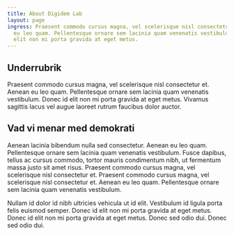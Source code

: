 ```yaml
---
title: About Digidem Lab
layout: page
ingress: Praesent commodo cursus magna, vel scelerisque nisl consectetur et. Aenean
  eu leo quam. Pellentesque ornare sem lacinia quam venenatis vestibulum. Donec id
  elit non mi porta gravida at eget metus.
---
```


## Underrubrik
Praesent commodo cursus magna, vel scelerisque nisl consectetur et. Aenean eu leo quam. Pellentesque ornare sem lacinia quam venenatis vestibulum. Donec id elit non mi porta gravida at eget metus. Vivamus sagittis lacus vel augue laoreet rutrum faucibus dolor auctor.

## Vad vi menar med demokrati
Aenean lacinia bibendum nulla sed consectetur. Aenean eu leo quam. Pellentesque ornare sem lacinia quam venenatis vestibulum. Fusce dapibus, tellus ac cursus commodo, tortor mauris condimentum nibh, ut fermentum massa justo sit amet risus. Praesent commodo cursus magna, vel scelerisque nisl consectetur et. Praesent commodo cursus magna, vel scelerisque nisl consectetur et. Aenean eu leo quam. Pellentesque ornare sem lacinia quam venenatis vestibulum.

Nullam id dolor id nibh ultricies vehicula ut id elit. Vestibulum id ligula porta felis euismod semper. Donec id elit non mi porta gravida at eget metus. Donec id elit non mi porta gravida at eget metus. Donec sed odio dui. Donec sed odio dui.
